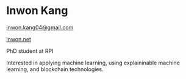# Inwon Kang

inwon.kang04@gmail.com

[inwon.net](https://inwon.net)

PhD student at RPI

Interested in applying machine learning, using explaininable machine learning, and blockchain technologies.

